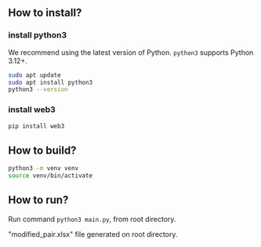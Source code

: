## How to install?

### install python3
We recommend using the latest version of Python. `python3` supports Python 3.12+.
```bash
sudo apt update
sudo apt install python3
python3 --version
```

### install web3
```bash
pip install web3
```

## How to build?
```bash
python3 -m venv venv
source venv/bin/activate
```

## How to run?
Run command ``python3 main.py``, from root directory.

"modified_pair.xlsx" file generated on root directory.